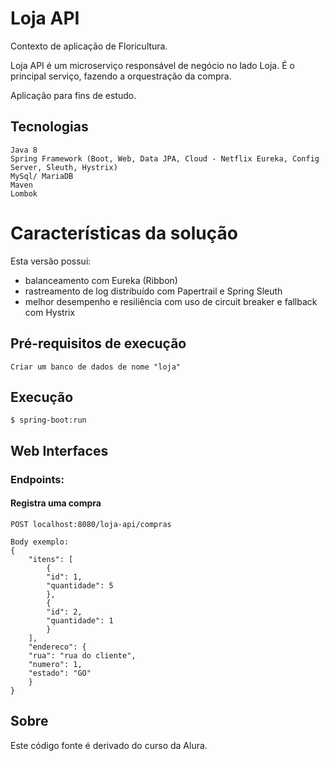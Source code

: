# Loja API

Contexto de aplicação de Floricultura.

Loja API é um microserviço responsável de negócio no lado Loja.
É o principal serviço, fazendo a orquestração da compra.

Aplicação para fins de estudo.

## Tecnologias
    Java 8
    Spring Framework (Boot, Web, Data JPA, Cloud - Netflix Eureka, Config Server, Sleuth, Hystrix)
    MySql/ MariaDB
	Maven
    Lombok

# Características da solução

Esta versão possui:
- balanceamento com Eureka (Ribbon)
- rastreamento de log distribuído com Papertrail e Spring Sleuth
- melhor desempenho e resiliência com uso de circuit breaker e fallback com Hystrix

## Pré-requisitos de execução
    Criar um banco de dados de nome "loja" 

## Execução
    $ spring-boot:run

## Web Interfaces

### Endpoints:
#### Registra uma compra
    POST localhost:8080/loja-api/compras

    Body exemplo:
    {
        "itens": [
            {
            "id": 1,
            "quantidade": 5
            },
            {
            "id": 2,
            "quantidade": 1
            }
        ],
        "endereco": {
        "rua": "rua do cliente",
        "numero": 1,
        "estado": "GO"
        }
    }



## Sobre
Este código fonte é derivado do curso da Alura.